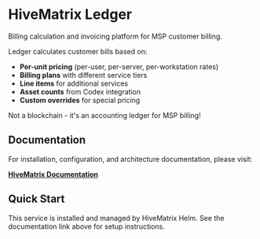 # HiveMatrix Ledger

Billing calculation and invoicing platform for MSP customer billing.

Ledger calculates customer bills based on:
- **Per-unit pricing** (per-user, per-server, per-workstation rates)
- **Billing plans** with different service tiers
- **Line items** for additional services
- **Asset counts** from Codex integration
- **Custom overrides** for special pricing

Not a blockchain - it's an accounting ledger for MSP billing!

## Documentation

For installation, configuration, and architecture documentation, please visit:

**[HiveMatrix Documentation](https://ruapotato.github.io/hivematrix-docs/ARCHITECTURE/)**

## Quick Start

This service is installed and managed by HiveMatrix Helm. See the documentation link above for setup instructions.
